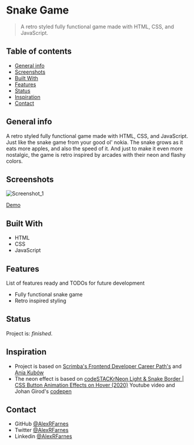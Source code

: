 # Snake Game

> A retro styled fully functional game made with HTML, CSS, and JavaScript.

## Table of contents

- [General info](#general-info)
- [Screenshots](#screenshots)
- [Built With](#built-with)
- [Features](#features)
- [Status](#status)
- [Inspiration](#inspiration)
- [Contact](#contact)

## General info

A retro styled fully functional game made with HTML, CSS, and JavaScript. Just like the snake game from your good ol' nokia. The snake grows as it eats more apples, and also the speed of it. And just to make it even more nostalgic, the game is retro inspired by arcades with their neon and flashy colors.  

## Screenshots

![Screenshot_1](https://user-images.githubusercontent.com/57517804/119810348-88ca1f00-bf18-11eb-87bb-89df63e7c2c7.png)


[Demo](https://hopeful-borg-dc7e63.netlify.app)

## Built With

- HTML
- CSS
- JavaScript

## Features

List of features ready and TODOs for future development

- Fully functional snake game
- Retro inspired styling

## Status

Project is: _finished_.

## Inspiration

- Project is based on [Scrimba's Frontend Developer Career Path's](https://scrimba.com) and [Ania Kubów](https://twitter.com/ania_kubow)
- The neon effect is based on [codeSTACKr](https://www.youtube.com/channel/UCDCHcqyeQgJ-jVSd6VJkbCw)[Neon Light & Snake Border | CSS Button Animation Effects on Hover (2020)](https://www.youtube.com/watch?v=vqCrQScnqV8&t=627s) Youtube video
and Johan Girod's [codepen](https://codepen.io/ganceab/pen/YZvKLQ)

## Contact

- GitHub [@AlexRFarnes](https://github.com/AlexRFarnes)
- Twitter [@AlexRFarnes](https://twitter.com/alexrfarnes)
- Linkedin [@AlexRFarnes](https://www.linkedin.com/in/alexrfarnes/)
